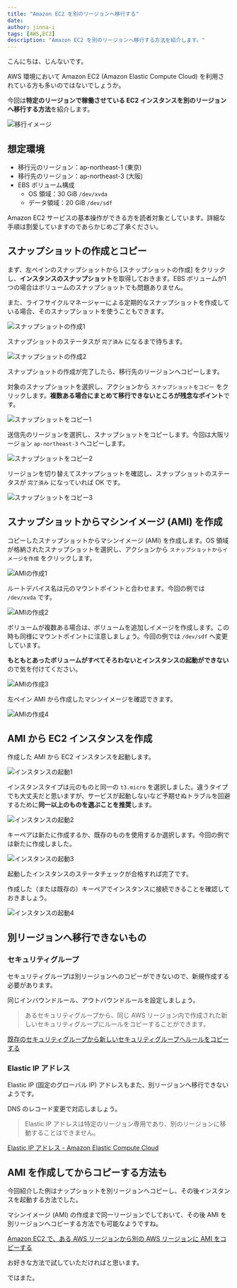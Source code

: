 ```yaml
---
title: "Amazon EC2 を別のリージョンへ移行する"
date: 
author: jinna-i
tags: [AWS,EC2]
description: "Amazon EC2 を別のリージョンへ移行する方法を紹介します。"
---
```


こんにちは、じんないです。

AWS 環境において Amazon EC2 (Amazon Elastic Compute Cloud) を利用されている方も多いのではないでしょうか。

今回は**特定のリージョンで稼働させている EC2 インスタンスを別のリージョンへ移行する方法**を紹介します。

![移行イメージ](images/014.png)

## 想定環境

- 移行元のリージョン：ap-northeast-1 (東京)
- 移行先のリージョン：ap-northeast-3 (大阪)
- EBS ボリューム構成
    - OS 領域：30 GiB `/dev/xvda`
    - データ領域：20 GiB `/dev/sdf`

Amazon EC2 サービスの基本操作ができる方を読者対象としています。詳細な手順は割愛していますのであらかじめご了承ください。

## スナップショットの作成とコピー

まず、左ペインのスナップショットから [スナップショットの作成] をクリックし、**インスタンスのスナップショット**を取得しておきます。EBS ボリュームが1つの場合はボリュームのスナップショットでも問題ありません。

また、ライフサイクルマネージャーによる定期的なスナップショットを作成している場合、そのスナップショットを使うこともできます。

![スナップショットの作成1](images/001.png)

スナップショットのステータスが `完了済み` になるまで待ちます。

![スナップショットの作成2](images/002.png)

スナップショットの作成が完了したら、移行先のリージョンへコピーします。

対象のスナップショットを選択し、アクションから `スナップショットをコピー` をクリックします。**複数ある場合にまとめて移行できないところが残念なポイント**です。

![スナップショットをコピー1](images/003.png)

送信先のリージョンを選択し、スナップショットをコピーします。今回は大阪リージョン `ap-northeast-3` へコピーします。

![スナップショットをコピー2](images/004.png)

リージョンを切り替えてスナップショットを確認し、スナップショットのステータスが `完了済み` になっていれば OK です。

![スナップショットをコピー3](images/005.png)

## スナップショットからマシンイメージ (AMI) を作成

コピーしたスナップショットからマシンイメージ (AMI) を作成します。OS 領域が格納されたスナップショットを選択し、アクションから `スナップショットからイメージを作成` をクリックします。

![AMIの作成1](images/006.png)

ルートデバイス名は元のマウントポイントと合わせます。今回の例では `/dev/xvda` です。

![AMIの作成2](images/007.png)

ボリュームが複数ある場合は、ボリュームを追加しイメージを作成します。この時も同様にマウントポイントに注意しましょう。今回の例では `/dev/sdf` へ変更しています。

**もともとあったボリュームがすべてそろわないとインスタンスの起動ができない**ので気を付けてください。

![AMIの作成3](images/008.png)

左ペイン AMI から作成したマシンイメージを確認できます。

![AMIの作成4](images/009.png)


## AMI から EC2 インスタンスを作成

作成した AMI から EC2 インスタンスを起動します。

![インスタンスの起動1](images/010.png)

インスタンスタイプは元のものと同一の `t3.micro` を選択しました。違うタイプでも大丈夫だと思いますが、サービスが起動しないなど予期せぬトラブルを回避するために**同一以上のものを選ぶことを推奨**します。

![インスタンスの起動2](images/011.png)

キーペアは新たに作成するか、既存のものを使用するか選択します。今回の例では新たに作成しました。

![インスタンスの起動3](images/012.png)

起動したインスタンスのステータチェックが合格すれば完了です。

作成した（または既存の）キーペアでインスタンスに接続できることを確認しておきましょう。

![インスタンスの起動4](images/013.png)

## 別リージョンへ移行できないもの
### セキュリティグループ

セキュリティグループは別リージョンへのコピーができないので、新規作成する必要があります。

同じインバウンドルール、アウトバウンドルールを設定しましょう。

> あるセキュリティグループから、同じ AWS リージョン内で作成された新しいセキュリティグループにルールをコピーすることができます。

[既存のセキュリティグループから新しいセキュリティグループへルールをコピーする](https://aws.amazon.com/jp/premiumsupport/knowledge-center/vpc-copy-security-group-rules/)

### Elastic IP アドレス

Elastic IP (固定のグローバル IP) アドレスもまた、別リージョンへ移行できないようです。

DNS のレコード変更で対応しましょう。

> Elastic IP アドレスは特定のリージョン専用であり、別のリージョンに移動することはできません。

[Elastic IP アドレス - Amazon Elastic Compute Cloud](https://docs.aws.amazon.com/ja_jp/AWSEC2/latest/UserGuide/elastic-ip-addresses-eip.html)

## AMI を作成してからコピーする方法も

今回紹介した例はナップショットを別リージョンへコピーし、その後インスタンスを起動する方法でした。

マシンイメージ (AMI) の作成まで同一リージョンでしておいて、その後 AMI を別リージョンへコピーする方法でも可能なようですね。

[Amazon EC2 で、ある AWS リージョンから別の AWS リージョンに AMI をコピーする](https://aws.amazon.com/jp/premiumsupport/knowledge-center/copy-ami-region/)

お好きな方法で試していただければと思います。

ではまた。

